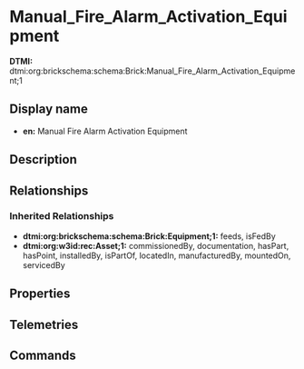 # Manual_Fire_Alarm_Activation_Equipment
**DTMI:** dtmi:org:brickschema:schema:Brick:Manual_Fire_Alarm_Activation_Equipment;1
## Display name
- **en:** Manual Fire Alarm Activation Equipment
## Description
## Relationships
### Inherited Relationships
* **dtmi:org:brickschema:schema:Brick:Equipment;1:** feeds, isFedBy
* **dtmi:org:w3id:rec:Asset;1:** commissionedBy, documentation, hasPart, hasPoint, installedBy, isPartOf, locatedIn, manufacturedBy, mountedOn, servicedBy
## Properties
## Telemetries
## Commands

